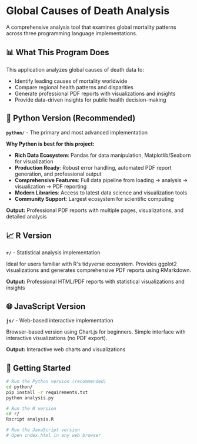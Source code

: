 # Global Causes of Death Analysis

A comprehensive analysis tool that examines global mortality patterns across three programming language implementations.

## 📊 What This Program Does

This application analyzes global causes of death data to:
- Identify leading causes of mortality worldwide
- Compare regional health patterns and disparities  
- Generate professional PDF reports with visualizations and insights
- Provide data-driven insights for public health decision-making

## 🐍 Python Version (Recommended)

**`python/`** - The primary and most advanced implementation

**Why Python is best for this project:**
- **Rich Data Ecosystem**: Pandas for data manipulation, Matplotlib/Seaborn for visualization
- **Production Ready**: Robust error handling, automated PDF report generation, and professional output
- **Comprehensive Features**: Full data pipeline from loading → analysis → visualization → PDF reporting
- **Modern Libraries**: Access to latest data science and visualization tools
- **Community Support**: Largest ecosystem for scientific computing

**Output:** Professional PDF reports with multiple pages, visualizations, and detailed analysis

## 📈 R Version

**`r/`** - Statistical analysis implementation

Ideal for users familiar with R's tidyverse ecosystem. Provides ggplot2 visualizations and generates comprehensive PDF reports using RMarkdown.

**Output:** Professional HTML/PDF reports with statistical visualizations and insights

## 🌐 JavaScript Version

**`js/`** - Web-based interactive implementation

Browser-based version using Chart.js for beginners. Simple interface with interactive visualizations (no PDF export).

**Output:** Interactive web charts and visualizations

## 🚀 Getting Started

```bash
# Run the Python version (recommended)
cd python/
pip install -r requirements.txt
python analysis.py

# Run the R version
cd r/
Rscript analysis.R

# Run the JavaScript version
# Open index.html in any web browser
